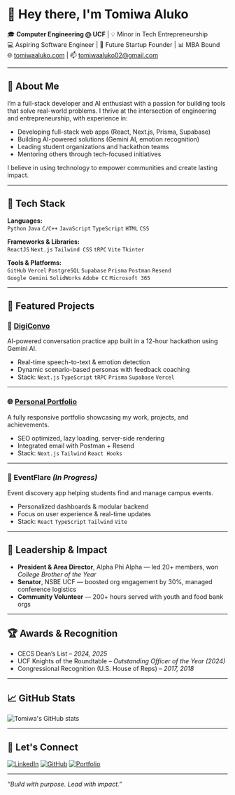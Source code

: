 # 👋 Hey there, I'm Tomiwa Aluko

🎓 **Computer Engineering @ UCF** | 💡 Minor in Tech Entrepreneurship  
💻 Aspiring Software Engineer | 🚀 Future Startup Founder | 📊 MBA Bound  
🌐 [tomiwaaluko.com](https://tomiwaaluko.com) | 📫 tomiwaaluko02@gmail.com

---

## 🧠 About Me

I’m a full-stack developer and AI enthusiast with a passion for building tools that solve real-world problems. I thrive at the intersection of engineering and entrepreneurship, with experience in:

- Developing full-stack web apps (React, Next.js, Prisma, Supabase)
- Building AI-powered solutions (Gemini AI, emotion recognition)
- Leading student organizations and hackathon teams
- Mentoring others through tech-focused initiatives

I believe in using technology to empower communities and create lasting impact.

---

## 🔧 Tech Stack

**Languages:**  
`Python` `Java` `C/C++` `JavaScript` `TypeScript` `HTML` `CSS`

**Frameworks & Libraries:**  
`ReactJS` `Next.js` `Tailwind CSS` `tRPC` `Vite` `Tkinter`

**Tools & Platforms:**  
`GitHub` `Vercel` `PostgreSQL` `Supabase` `Prisma` `Postman` `Resend`  
`Google Gemini` `SolidWorks` `Adobe CC` `Microsoft 365`

---

## 🚀 Featured Projects

### 🧠 [DigiConvo](https://github.com/tomiwaaluko/digiconvo)
AI-powered conversation practice app built in a 12-hour hackathon using Gemini AI.

- Real-time speech-to-text & emotion detection
- Dynamic scenario-based personas with feedback coaching
- Stack: `Next.js` `TypeScript` `tRPC` `Prisma` `Supabase` `Vercel`

---

### 🌐 [Personal Portfolio](https://github.com/tomiwaaluko/TomiwaPortfolio)
A fully responsive portfolio showcasing my work, projects, and achievements.

- SEO optimized, lazy loading, server-side rendering
- Integrated email with Postman + Resend
- Stack: `Next.js` `Tailwind` `React Hooks`

---

### 📅 EventFlare *(In Progress)*
Event discovery app helping students find and manage campus events.

- Personalized dashboards & modular backend
- Focus on user experience & real-time updates
- Stack: `React` `TypeScript` `Tailwind` `Vite`

---

## 🌟 Leadership & Impact

- **President & Area Director**, Alpha Phi Alpha — led 20+ members, won *College Brother of the Year*
- **Senator**, NSBE UCF — boosted org engagement by 30%, managed conference logistics
- **Community Volunteer** — 200+ hours served with youth and food bank orgs

---

## 🏆 Awards & Recognition

- CECS Dean’s List – *2024, 2025*
- UCF Knights of the Roundtable – *Outstanding Officer of the Year (2024)*
- Congressional Recognition (U.S. House of Reps) – *2017, 2018*

---

## 📈 GitHub Stats

![Tomiwa's GitHub stats](https://github-readme-stats.vercel.app/api?username=tomiwaaluko&show_icons=true&theme=radical)

---

## 🔗 Let's Connect

[![LinkedIn](https://img.shields.io/badge/LinkedIn-blue?style=for-the-badge&logo=linkedin&logoColor=white)](https://linkedin.com/in/olatomiwaaluko)
[![GitHub](https://img.shields.io/badge/GitHub-black?style=for-the-badge&logo=github&logoColor=white)](https://github.com/tomiwaaluko)
[![Portfolio](https://img.shields.io/badge/Portfolio-00bfff?style=for-the-badge&logo=google-chrome&logoColor=white)](https://tomiwaaluko.com)

---

*“Build with purpose. Lead with impact.”*
